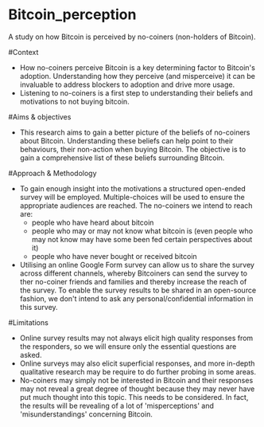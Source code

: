 # Bitcoin_perception
A study on how Bitcoin is perceived by no-coiners (non-holders of Bitcoin).

#Context
- How no-coiners perceive Bitcoin is a key determining factor to Bitcoin's adoption. Understanding how they perceive (and misperceive) it can be invaluable to address blockers to adoption and drive more usage. 
- Listening to no-coiners is a first step to understanding their beliefs and motivations to not buying bitcoin.

#Aims & objectives
- This research aims to gain a better picture of the beliefs of no-coiners about Bitcoin. Understanding these beliefs can help point to their behaviours, their non-action when buying Bitcoin. The objective is to gain a comprehensive list of these beliefs surrounding Bitcoin.

#Approach & Methodology
- To gain enough insight into the motivations a structured open-ended survey will be employed. Multiple-choices will be used to ensure the appropriate audiences are reached. The no-coiners we intend to reach are:
  - people who have heard about bitcoin
  - people who may or may not know what bitcoin is (even people who may not know may have some been fed certain perspectives about it)
  - people who have never bought or received bitcoin
- Utilising an online Google Form survey can allow us to share the survey across different channels, whereby Bitcoiners can send the survey to ther no-coiner friends and families and thereby increase the reach of the survey. To enable the survey results to be shared in an open-source fashion, we don't intend to ask any personal/confidential information in this survey.

#Limitations
- Online survey results may not always elicit high quality responses from the responders, so we will ensure only the essential questions are asked. 
- Online surveys may also elicit superficial responses, and more in-depth qualitative research may be require to do further probing in some areas.
- No-coiners may simply not be interested in Bitcoin and their responses may not reveal a great degree of thought because they may never have put much thought into this topic. This needs to be considered. In fact, the results will be revealing of a lot of 'misperceptions' and 'misunderstandings' concerning Bitcoin.
